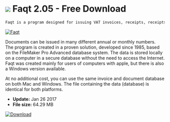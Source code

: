 # ![](https://cdn.softexe.net/static/icon/4/faqt-11215.png) Faqt 2.05 - Free Download

```sh
Faqt is a program designed for issuing VAT invoices, receipts, receipts (sales notes) and KP and KW documents, keeping files of goods, services and contractors.
```
[![Faqt](https://gallery.dpcdn.pl/imgc/Tools/2762/g_-_420x350_1.5_-_x20110427155437_00.jpg)](https://softexe.net/win/business/billing/faqt:ppbpe.html)

Documents can be issued in many different annual or monthly numbers. The program is created in a proven solution, developed since 1985, based on the FileMaker Pro Advanced database system. The data is stored locally on a computer in a secure database without the need to access the Internet. Faqt was created mainly for users of computers with apple, but there is also a Windows version available.
 
 At no additional cost, you can use the same invoice and document database on both Mac and Windows. The file containing the data (database) is identical for both platforms.


- **Update:** Jan 26 2017
- **File size:** 64.29 MB

[![Download](https://cdn.softexe.net/static/img/download.png)](https://softexe.net/win/business/billing/faqt:ppbpe.html)

